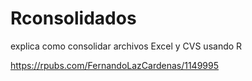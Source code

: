 # Rconsolidados
explica como consolidar archivos Excel y CVS usando R


https://rpubs.com/FernandoLazCardenas/1149995 
